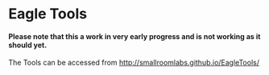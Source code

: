 # Eagle Tools
#### Please note that this a work in very early progress and is not working as it should yet.

The Tools can be accessed from http://smallroomlabs.github.io/EagleTools/

